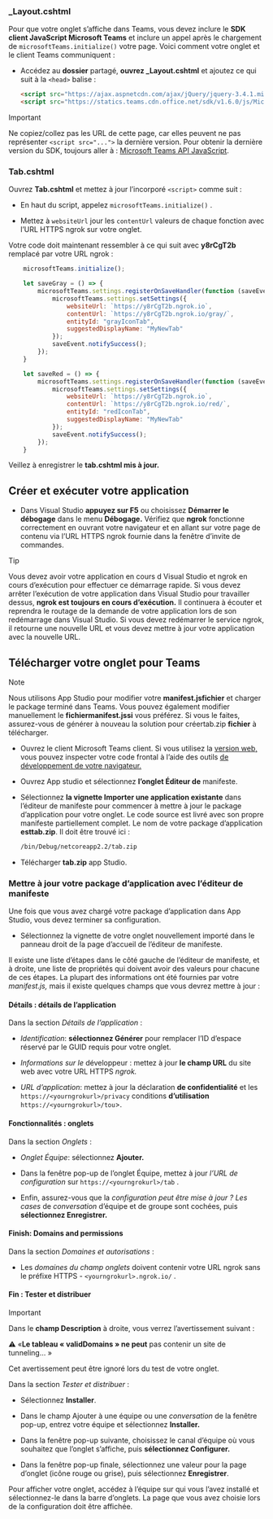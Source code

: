 ### <a name="_layoutcshtml"></a>_Layout.cshtml

Pour que votre onglet s’affiche dans Teams, vous devez inclure le **SDK client JavaScript Microsoft Teams** et inclure un appel après le chargement de `microsoftTeams.initialize()` votre page. Voici comment votre onglet et le client Teams communiquent :

- Accédez au **dossier** partagé, **ouvrez _Layout.cshtml** et ajoutez ce qui suit à la `<head>` balise :

    ```html
    <script src="https://ajax.aspnetcdn.com/ajax/jQuery/jquery-3.4.1.min.js"></script>
    <script src="https://statics.teams.cdn.office.net/sdk/v1.6.0/js/MicrosoftTeams.min.js"></script>
    ```

>[!IMPORTANT]
>Ne copiez/collez pas les URL de cette page, car elles peuvent ne pas représenter `<script src="...">` la dernière version. Pour obtenir la dernière version du SDK, toujours aller à : [Microsoft Teams API JavaScript](https://www.npmjs.com/package/@microsoft/teams-js).

### <a name="tabcshtml"></a>Tab.cshtml

Ouvrez **Tab.cshtml** et mettez à jour l’incorporé `<script>` comme suit :

- En haut du script, appelez `microsoftTeams.initialize()` .

- Mettez à `websiteUrl` jour les `contentUrl` valeurs de chaque fonction avec l’URL HTTPS ngrok sur votre onglet.

Votre code doit maintenant ressembler à ce qui suit avec **y8rCgT2b** remplacé par votre URL ngrok :

```javascript
    microsoftTeams.initialize();

    let saveGray = () => {
        microsoftTeams.settings.registerOnSaveHandler(function (saveEvent) {
            microsoftTeams.settings.setSettings({
                websiteUrl: `https://y8rCgT2b.ngrok.io`,
                contentUrl: `https://y8rCgT2b.ngrok.io/gray/`,
                entityId: "grayIconTab",
                suggestedDisplayName: "MyNewTab"
            });
            saveEvent.notifySuccess();
        });
    }

    let saveRed = () => {
        microsoftTeams.settings.registerOnSaveHandler(function (saveEvent) {
            microsoftTeams.settings.setSettings({
                websiteUrl: `https://y8rCgT2b.ngrok.io`,
                contentUrl: `https://y8rCgT2b.ngrok.io/red/`,
                entityId: "redIconTab",
                suggestedDisplayName: "MyNewTab"
            });
            saveEvent.notifySuccess();
        });
    }
```

Veillez à enregistrer le **tab.cshtml mis à jour.**

## <a name="build-and-run-your-application"></a>Créer et exécuter votre application

- Dans Visual Studio **appuyez sur F5** ou choisissez **Démarrer le débogage** dans le menu **Débogage.** Vérifiez que **ngrok** fonctionne correctement en ouvrant votre navigateur et en allant sur votre page de contenu via l’URL HTTPS ngrok fournie dans la fenêtre d’invite de commandes.

>[!TIP]
>Vous devez avoir votre application en cours d Visual Studio et ngrok en cours d’exécution pour effectuer ce démarrage rapide. Si vous devez arrêter l’exécution de votre application dans Visual Studio pour travailler dessus, **ngrok est toujours en cours d’exécution.** Il continuera à écouter et reprendra le routage de la demande de votre application lors de son redémarrage dans Visual Studio. Si vous devez redémarrer le service ngrok, il retourne une nouvelle URL et vous devez mettre à jour votre application avec la nouvelle URL.

## <a name="upload-your-tab-to-teams"></a>Télécharger votre onglet pour Teams

>[!Note]
> Nous utilisons App Studio pour modifier votre **manifest.jsfichier** et charger le package terminé dans Teams. Vous pouvez également modifier manuellement le **fichiermanifest.jssi** vous préférez. Si vous le faites, assurez-vous de générer à nouveau la solution pour créertab.zip **fichier** à télécharger.

- Ouvrez le client Microsoft Teams client. Si vous utilisez la [version web,](https://teams.microsoft.com) vous pouvez inspecter votre code frontal à l’aide des outils [de développement de votre navigateur.](~/tabs/how-to/developer-tools.md)

- Ouvrez App studio et sélectionnez **l’onglet Éditeur de** manifeste.

- Sélectionnez **la vignette Importer une application existante** dans l’éditeur de manifeste pour commencer à mettre à jour le package d’application pour votre onglet. Le code source est livré avec son propre manifeste partiellement complet. Le nom de votre package d’application **esttab.zip**. Il doit être trouvé ici :

    ```bash
    /bin/Debug/netcoreapp2.2/tab.zip
    ```

- Télécharger **tab.zip** app Studio.

### <a name="update-your-app-package-with-manifest-editor"></a>Mettre à jour votre package d’application avec l’éditeur de manifeste

Une fois que vous avez chargé votre package d’application dans App Studio, vous devez terminer sa configuration.

- Sélectionnez la vignette de votre onglet nouvellement importé dans le panneau droit de la page d’accueil de l’éditeur de manifeste.

Il existe une liste d’étapes dans le côté gauche de l’éditeur de manifeste, et à droite, une liste de propriétés qui doivent avoir des valeurs pour chacune de ces étapes. La plupart des informations ont été fournies par votre *manifest.js,* mais il existe quelques champs que vous devrez mettre à jour :

#### <a name="details-app-details"></a>Détails : détails de l’application

Dans la section *Détails de l’application* :

- *Identification*: **sélectionnez Générer** pour remplacer l’ID d’espace réservé par le GUID requis pour votre onglet.

- *Informations sur le* développeur : mettez à jour **le champ URL** du site web avec votre URL HTTPS *ngrok.*

- *URL d’application*: mettez à jour la déclaration **de confidentialité** et les `https://<yourngrokurl>/privacy` conditions **d’utilisation** `https://<yourngrokurl>/tou`>.

#### <a name="capabilities-tabs"></a>Fonctionnalités : onglets

Dans la section *Onglets* :

- *Onglet Équipe*: sélectionnez **Ajouter.**

- Dans la fenêtre pop-up de l’onglet Équipe, mettez à jour *l’URL de configuration* sur `https://<yourngrokurl>/tab` .

- Enfin, assurez-vous que la *configuration peut être mise à jour ? Les cases* de *conversation* d’équipe et de groupe sont cochées, puis **sélectionnez Enregistrer.**

#### <a name="finish-domains-and-permissions"></a>Finish: Domains and permissions

Dans la section *Domaines et autorisations* :

- Les *domaines du champ onglets* doivent contenir votre URL ngrok sans le préfixe HTTPS - `<yourngrokurl>.ngrok.io/` .

#### <a name="finish-test-and-distribute"></a>Fin : Tester et distribuer

>[!IMPORTANT]
>Dans le **champ Description** à droite, vous verrez l’avertissement suivant :
>
>&#9888; «**Le tableau « validDomains » ne peut** pas contenir un site de tunneling... »
>
>Cet avertissement peut être ignoré lors du test de votre onglet.

Dans la section *Tester et distribuer* :

- Sélectionnez **Installer**.

- Dans le champ Ajouter à une équipe ou une *conversation* de la fenêtre pop-up, entrez votre équipe et sélectionnez **Installer.**

- Dans la fenêtre pop-up suivante, choisissez le canal d’équipe où vous souhaitez que l’onglet s’affiche, puis **sélectionnez Configurer.**

- Dans la fenêtre pop-up finale, sélectionnez une valeur pour la page d’onglet (icône rouge ou grise), puis sélectionnez **Enregistrer**.

Pour afficher votre onglet, accédez à l’équipe sur qui vous l’avez installé et sélectionnez-le dans la barre d’onglets. La page que vous avez choisie lors de la configuration doit être affichée.
